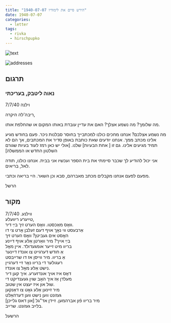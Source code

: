 ```yaml
---
title: "הירש סיים את לימודיו 1940-07-07"
date: 1940-07-07
categories:
  - letter
tags:
  - rivka
  - hirschpupko
---
```


![text](/pupko-papers/assets/images/1940-07-07-content.jpg)

![addresses](/pupko-papers/assets/images/1940-07-07-addresses.jpg)

## תרגום
### נאוה ליטבק, בעריכתי

וילנה 7/7/40

ריבה'לה היקרה,

מה שלומך? מה נשמע אצלך?
האם את עדיין עובדת באותו המקום או שהחלפת אותו.

מה נשמע אצלכם? אנחנו מחכים כולנו למכתבייך בחוסר סבלנות ניכר.
פעם בחודש מגיע אלינו מכתב ממך. אנחנו יודעים שאת כותבת באופן סדיר את המכתבים, אך הם
לא תמיד מגיעים אלינו. גם זו [ אחת הבעיות] שלנו. [אולי יש כאן רמז לעוד בעיות שגורם השלטון החדש או הממשלה]

אני יכול להודיע לך שכבר סיימתי את בית הספר ועכשיו אני בבית.
אנחנו כולנו, תודה לאל, בריאים.

מפעם לפעם אנחנו מקבלים מכתב מאברהם, סבא וכן השאר.
היי בריאה וכתבי.

הרשל

## מקור

ווילנע. 7/7/40  
טײַערע ריוועלע,  
וואׇס מאַכסטו. וואׇס הערט זיך בײַ דיר.  
אַרבעסט ווי נאׇך אויף דעם זעלבן אׇרט צי דו  
האׇסט אים געביטן? וואׇס הערט זיך  
בײַ אײַך? מיר וואַרטן אַלע אויף דײַנע  
בריוו מיט זייער אומגעדולד. איין מאׇל  
אַ חודש דערגייט צו אונדז דײַנער  
אַ בריוו. מיר ווייסן אז דו שרײַבסט  
רעגולער די בריוו נאׇר זיי דערגיין  
נישט אַלע מאׇל צו אונדז.  
דאׇס איז אויך אונדזערע. איך קען דיר  
מעלדן אַז איך האׇב שוין געענדיקט די  
שול און איז יעצט אין שטוב.  
מיר זײַנען אַלע גאׇט צו דאַנקען  
געזונט ווען נישט ווען דערהאַלט  
מיר בריוו פֿון אברהמען. זיידן  אד"גל [און דאס גלייכן]  
בלײַב געזונט. שרײַב.  

הרשעל

